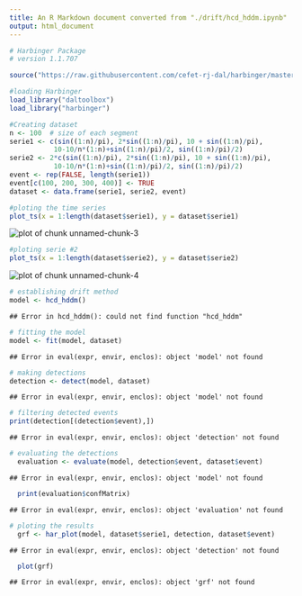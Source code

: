```yaml
---
title: An R Markdown document converted from "./drift/hcd_hddm.ipynb"
output: html_document
---
```



```r
# Harbinger Package
# version 1.1.707

source("https://raw.githubusercontent.com/cefet-rj-dal/harbinger/master/jupyter.R")

#loading Harbinger
load_library("daltoolbox") 
load_library("harbinger") 
```


```r
#Creating dataset
n <- 100  # size of each segment
serie1 <- c(sin((1:n)/pi), 2*sin((1:n)/pi), 10 + sin((1:n)/pi),
           10-10/n*(1:n)+sin((1:n)/pi)/2, sin((1:n)/pi)/2)
serie2 <- 2*c(sin((1:n)/pi), 2*sin((1:n)/pi), 10 + sin((1:n)/pi),
           10-10/n*(1:n)+sin((1:n)/pi)/2, sin((1:n)/pi)/2)
event <- rep(FALSE, length(serie1))
event[c(100, 200, 300, 400)] <- TRUE
dataset <- data.frame(serie1, serie2, event)
```


```r
#ploting the time series
plot_ts(x = 1:length(dataset$serie1), y = dataset$serie1)
```

![plot of chunk unnamed-chunk-3](figure/unnamed-chunk-3-1.png)


```r
#ploting serie #2
plot_ts(x = 1:length(dataset$serie2), y = dataset$serie2)
```

![plot of chunk unnamed-chunk-4](figure/unnamed-chunk-4-1.png)


```r
# establishing drift method 
model <- hcd_hddm()
```

```
## Error in hcd_hddm(): could not find function "hcd_hddm"
```


```r
# fitting the model
model <- fit(model, dataset)
```

```
## Error in eval(expr, envir, enclos): object 'model' not found
```


```r
# making detections
detection <- detect(model, dataset)
```

```
## Error in eval(expr, envir, enclos): object 'model' not found
```


```r
# filtering detected events
print(detection[(detection$event),])
```

```
## Error in eval(expr, envir, enclos): object 'detection' not found
```


```r
# evaluating the detections
  evaluation <- evaluate(model, detection$event, dataset$event)
```

```
## Error in eval(expr, envir, enclos): object 'model' not found
```

```r
  print(evaluation$confMatrix)
```

```
## Error in eval(expr, envir, enclos): object 'evaluation' not found
```


```r
# ploting the results
  grf <- har_plot(model, dataset$serie1, detection, dataset$event)
```

```
## Error in eval(expr, envir, enclos): object 'detection' not found
```

```r
  plot(grf)
```

```
## Error in eval(expr, envir, enclos): object 'grf' not found
```

